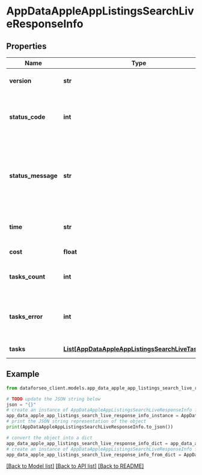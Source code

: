 # AppDataAppleAppListingsSearchLiveResponseInfo


## Properties

Name | Type | Description | Notes
------------ | ------------- | ------------- | -------------
**version** | **str** | the current version of the API | [optional] 
**status_code** | **int** | general status code you can find the full list of the response codes here | [optional] 
**status_message** | **str** | general informational message you can find the full list of general informational messages here | [optional] 
**time** | **str** | total execution time, seconds | [optional] 
**cost** | **float** | total tasks cost, USD | [optional] 
**tasks_count** | **int** | the number of tasks in the tasks array | [optional] 
**tasks_error** | **int** | the number of tasks in the tasks array returned with an error | [optional] 
**tasks** | [**List[AppDataAppleAppListingsSearchLiveTaskInfo]**](AppDataAppleAppListingsSearchLiveTaskInfo.md) | array of tasks | [optional] 

## Example

```python
from dataforseo_client.models.app_data_apple_app_listings_search_live_response_info import AppDataAppleAppListingsSearchLiveResponseInfo

# TODO update the JSON string below
json = "{}"
# create an instance of AppDataAppleAppListingsSearchLiveResponseInfo from a JSON string
app_data_apple_app_listings_search_live_response_info_instance = AppDataAppleAppListingsSearchLiveResponseInfo.from_json(json)
# print the JSON string representation of the object
print(AppDataAppleAppListingsSearchLiveResponseInfo.to_json())

# convert the object into a dict
app_data_apple_app_listings_search_live_response_info_dict = app_data_apple_app_listings_search_live_response_info_instance.to_dict()
# create an instance of AppDataAppleAppListingsSearchLiveResponseInfo from a dict
app_data_apple_app_listings_search_live_response_info_from_dict = AppDataAppleAppListingsSearchLiveResponseInfo.from_dict(app_data_apple_app_listings_search_live_response_info_dict)
```
[[Back to Model list]](../README.md#documentation-for-models) [[Back to API list]](../README.md#documentation-for-api-endpoints) [[Back to README]](../README.md)


